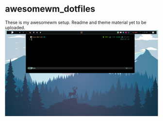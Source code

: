 # awesomewm_dotfiles
These is my awesomewm setup.
Readme and theme material yet to be uploaded.
![Screenshot 1](./photos/pic1.png)

